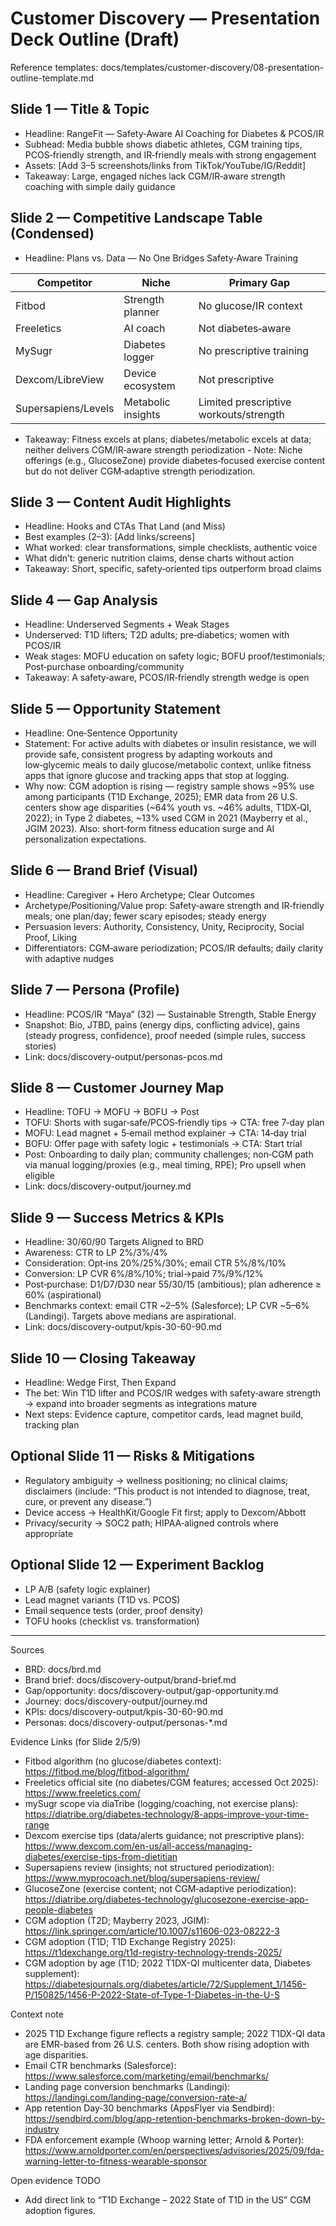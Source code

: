 # Customer Discovery — Presentation Deck Outline (Draft)

Reference templates: docs/templates/customer-discovery/08-presentation-outline-template.md

## Slide 1 — Title & Topic
- Headline: RangeFit — Safety‑Aware AI Coaching for Diabetes & PCOS/IR
- Subhead: Media bubble shows diabetic athletes, CGM training tips, PCOS‑friendly strength, and IR‑friendly meals with strong engagement
- Assets: [Add 3–5 screenshots/links from TikTok/YouTube/IG/Reddit]
- Takeaway: Large, engaged niches lack CGM/IR‑aware strength coaching with simple daily guidance

## Slide 2 — Competitive Landscape Table (Condensed)
- Headline: Plans vs. Data — No One Bridges Safety‑Aware Training

| Competitor | Niche | Primary Gap |
|---|---|---|
| Fitbod | Strength planner | No glucose/IR context |
| Freeletics | AI coach | Not diabetes‑aware |
| MySugr | Diabetes logger | No prescriptive training |
| Dexcom/LibreView | Device ecosystem | Not prescriptive |
| Supersapiens/Levels | Metabolic insights | Limited prescriptive workouts/strength |

- Takeaway: Fitness excels at plans; diabetes/metabolic excels at data; neither delivers CGM/IR‑aware strength periodization
\- Note: Niche offerings (e.g., GlucoseZone) provide diabetes‑focused exercise content but do not deliver CGM‑adaptive strength periodization.

## Slide 3 — Content Audit Highlights
- Headline: Hooks and CTAs That Land (and Miss)
- Best examples (2–3): [Add links/screens]
- What worked: clear transformations, simple checklists, authentic voice
- What didn’t: generic nutrition claims, dense charts without action
- Takeaway: Short, specific, safety‑oriented tips outperform broad claims

## Slide 4 — Gap Analysis
- Headline: Underserved Segments + Weak Stages
- Underserved: T1D lifters; T2D adults; pre‑diabetics; women with PCOS/IR
- Weak stages: MOFU education on safety logic; BOFU proof/testimonials; Post‑purchase onboarding/community
- Takeaway: A safety‑aware, PCOS/IR‑friendly strength wedge is open

## Slide 5 — Opportunity Statement
- Headline: One‑Sentence Opportunity
- Statement: For active adults with diabetes or insulin resistance, we will provide safe, consistent progress by adapting workouts and low‑glycemic meals to daily glucose/metabolic context, unlike fitness apps that ignore glucose and tracking apps that stop at logging.
 - Why now: CGM adoption is rising — registry sample shows ~95% use among participants (T1D Exchange, 2025); EMR data from 26 U.S. centers show age disparities (~64% youth vs. ~46% adults, T1DX‑QI, 2022); in Type 2 diabetes, ~13% used CGM in 2021 (Mayberry et al., JGIM 2023). Also: short‑form fitness education surge and AI personalization expectations.

## Slide 6 — Brand Brief (Visual)
- Headline: Caregiver + Hero Archetype; Clear Outcomes
- Archetype/Positioning/Value prop: Safety‑aware strength and IR‑friendly meals; one plan/day; fewer scary episodes; steady energy
- Persuasion levers: Authority, Consistency, Unity, Reciprocity, Social Proof, Liking
- Differentiators: CGM‑aware periodization; PCOS/IR defaults; daily clarity with adaptive nudges

## Slide 7 — Persona (Profile)
- Headline: PCOS/IR “Maya” (32) — Sustainable Strength, Stable Energy
- Snapshot: Bio, JTBD, pains (energy dips, conflicting advice), gains (steady progress, confidence), proof needed (simple rules, success stories)
- Link: docs/discovery-output/personas-pcos.md

## Slide 8 — Customer Journey Map
- Headline: TOFU → MOFU → BOFU → Post
- TOFU: Shorts with sugar‑safe/PCOS‑friendly tips → CTA: free 7‑day plan
- MOFU: Lead magnet + 5‑email method explainer → CTA: 14‑day trial
- BOFU: Offer page with safety logic + testimonials → CTA: Start trial
- Post: Onboarding to daily plan; community challenges; non‑CGM path via manual logging/proxies (e.g., meal timing, RPE); Pro upsell when eligible
- Link: docs/discovery-output/journey.md

## Slide 9 — Success Metrics & KPIs
- Headline: 30/60/90 Targets Aligned to BRD
- Awareness: CTR to LP 2%/3%/4%
- Consideration: Opt‑ins 20%/25%/30%; email CTR 5%/8%/10%
- Conversion: LP CVR 6%/8%/10%; trial→paid 7%/9%/12%
- Post‑purchase: D1/D7/D30 near 55/30/15 (ambitious); plan adherence ≥ 60% (aspirational)
 - Benchmarks context: email CTR ~2–5% (Salesforce); LP CVR ~5–6% (Landingi). Targets above medians are aspirational.
- Link: docs/discovery-output/kpis-30-60-90.md

## Slide 10 — Closing Takeaway
- Headline: Wedge First, Then Expand
- The bet: Win T1D lifter and PCOS/IR wedges with safety‑aware strength → expand into broader segments as integrations mature
- Next steps: Evidence capture, competitor cards, lead magnet build, tracking plan

## Optional Slide 11 — Risks & Mitigations
- Regulatory ambiguity → wellness positioning; no clinical claims; disclaimers (include: “This product is not intended to diagnose, treat, cure, or prevent any disease.”)
- Device access → HealthKit/Google Fit first; apply to Dexcom/Abbott
- Privacy/security → SOC2 path; HIPAA‑aligned controls where appropriate

## Optional Slide 12 — Experiment Backlog
- LP A/B (safety logic explainer)
- Lead magnet variants (T1D vs. PCOS)
- Email sequence tests (order, proof density)
- TOFU hooks (checklist vs. transformation)

---

Sources
- BRD: docs/brd.md
- Brand brief: docs/discovery-output/brand-brief.md
- Gap/opportunity: docs/discovery-output/gap-opportunity.md
- Journey: docs/discovery-output/journey.md
- KPIs: docs/discovery-output/kpis-30-60-90.md
- Personas: docs/discovery-output/personas-*.md

Evidence Links (for Slide 2/5/9)
- Fitbod algorithm (no glucose/diabetes context): https://fitbod.me/blog/fitbod-algorithm/
- Freeletics official site (no diabetes/CGM features; accessed Oct 2025): https://www.freeletics.com/
- mySugr scope via diaTribe (logging/coaching, not exercise plans): https://diatribe.org/diabetes-technology/8-apps-improve-your-time-range
- Dexcom exercise tips (data/alerts guidance; not prescriptive plans): https://www.dexcom.com/en-us/all-access/managing-diabetes/exercise-tips-from-dietitian
- Supersapiens review (insights; not structured periodization): https://www.myprocoach.net/blog/supersapiens-review/
- GlucoseZone (exercise content; not CGM‑adaptive periodization): https://diatribe.org/diabetes-technology/glucosezone-exercise-app-people-diabetes
- CGM adoption (T2D; Mayberry 2023, JGIM): https://link.springer.com/article/10.1007/s11606-023-08222-3
 - CGM adoption (T1D; T1D Exchange Registry 2025): https://t1dexchange.org/t1d-registry-technology-trends-2025/
 - CGM adoption by age (T1D; 2022 T1DX-QI multicenter data, Diabetes supplement): https://diabetesjournals.org/diabetes/article/72/Supplement_1/1456-P/150825/1456-P-2022-State-of-Type-1-Diabetes-in-the-U-S

Context note
- 2025 T1D Exchange figure reflects a registry sample; 2022 T1DX-QI data are EMR-based from 26 U.S. centers. Both show rising adoption with age disparities.
- Email CTR benchmarks (Salesforce): https://www.salesforce.com/marketing/email/benchmarks/
- Landing page conversion benchmarks (Landingi): https://landingi.com/landing-page/conversion-rate-a/
- App retention Day‑30 benchmarks (AppsFlyer via Sendbird): https://sendbird.com/blog/app-retention-benchmarks-broken-down-by-industry
- FDA enforcement example (Whoop warning letter; Arnold & Porter): https://www.arnoldporter.com/en/perspectives/advisories/2025/09/fda-warning-letter-to-fitness-wearable-sponsor

Open evidence TODO
- Add direct link to “T1D Exchange – 2022 State of T1D in the US” CGM adoption figures.
